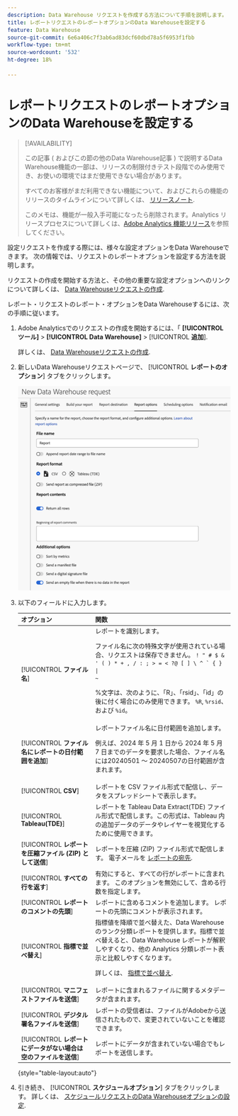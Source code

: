 ```yaml
---
description: Data Warehouse リクエストを作成する方法について手順を説明します。
title: レポートリクエストのレポートオプションのData Warehouseを設定する
feature: Data Warehouse
source-git-commit: 6e6a406c7f3ab6ad83dcf60dbd78a5f6953f1fbb
workflow-type: tm+mt
source-wordcount: '532'
ht-degree: 18%

---
```


# レポートリクエストのレポートオプションのData Warehouseを設定する

>[!AVAILABILITY]
>
>この記事 ( およびこの節の他のData Warehouse記事 ) で説明するData Warehouse機能の一部は、リリースの制限付きテスト段階でのみ使用でき、お使いの環境ではまだ使用できない場合があります。
>
>すべてのお客様がまだ利用できない機能について、およびこれらの機能のリリースのタイムラインについて詳しくは、 [リリースノート](/help/release-notes/latest.md).
>
>このメモは、機能が一般入手可能になったら削除されます。Analytics リリースプロセスについて詳しくは、[Adobe Analytics 機能リリース](/help/release-notes/releases.md)を参照してください。

設定リクエストを作成する際には、様々な設定オプションをData Warehouseできます。 次の情報では、リクエストのレポートオプションを設定する方法を説明します。

リクエストの作成を開始する方法と、その他の重要な設定オプションへのリンクについて詳しくは、 [Data Warehouseリクエストの作成](/help/export/data-warehouse/create-request/t-dw-create-request.md).

レポート・リクエストのレポート・オプションをData Warehouseするには、次の手順に従います。

1. Adobe Analyticsでのリクエストの作成を開始するには、「 **[!UICONTROL ツール]** > **[!UICONTROL Data Warehouse]** > [!UICONTROL **追加**].

   詳しくは、 [Data Warehouseリクエストの作成](/help/export/data-warehouse/create-request/t-dw-create-request.md).

1. 新しいData Warehouseリクエストページで、 [!UICONTROL **レポートのオプション**] タブをクリックします。

   ![「レポートの宛先」タブ](assets/dw-report-options.png) <!-- update screenshot to include Sort by metrics -->

1. 以下のフィールドに入力します。

   | オプション | 関数 |
   |---------|----------|
   | [!UICONTROL **ファイル名**] | レポートを識別します。 <p>ファイル名に次の特殊文字が使用されている場合、リクエストは保存できません。 <code>! &quot; # $ &amp; &#39; ( ) * + , / : ; > = &lt; ?@ [ ] \ ^ ` {  } \| ~</code> </p><p>%文字は、次のように、「R」、「rsid」、「id」の後に付く場合にのみ使用できます。 <code>%R</code>, <code>%rsid</code>、および <code>%id</code>。</p> |
   | [!UICONTROL **ファイル名にレポートの日付範囲を追加**] | レポートファイル名に日付範囲を追加します。 <p>例えば、2024 年 5 月 1 日から 2024 年 5 月 7 日までのデータを要求した場合、ファイル名には20240501 ～ 20240507の日付範囲が含まれます。</p> |
   | [!UICONTROL **CSV**] | レポートを CSV ファイル形式で配信し、データをスプレッドシートで表示します。 |
   | [!UICONTROL **Tableau(TDE)**] | レポートを Tableau Data Extract(TDE) ファイル形式で配信します。この形式は、Tableau 内の追加データのデータやレイヤーを視覚化するために使用できます。 |
   | [!UICONTROL **レポートを圧縮ファイル (ZIP) として送信**] | レポートを圧縮 (ZIP) ファイル形式で配信します。 電子メールを [レポートの宛先](/help/export/data-warehouse/create-request/dw-request-report-destinations.md). |
   | [!UICONTROL **すべての行を返す**] | 有効にすると、すべての行がレポートに含まれます。 このオプションを無効にして、含める行数を指定します。 |
   | [!UICONTROL **レポートのコメントの先頭**] | レポートに含めるコメントを追加します。 レポートの先頭にコメントが表示されます。 |
   | [!UICONTROL **指標で並べ替え**] | 指標値を降順で並べ替えた、Data Warehouse のランク分類レポートを提供します。指標で並べ替えると、Data Warehouse レポートが解釈しやすくなり、他の Analytics 分類レポート表示と比較しやすくなります。<p>詳しくは、 [指標で並べ替え](/help/export/data-warehouse/sorting-by-metric.md).</p> |
   | [!UICONTROL **マニフェストファイルを送信**] | レポートに含まれるファイルに関するメタデータが含まれます。<!-- What kind of metadata is included in the manifest file? --> |
   | [!UICONTROL **デジタル署名ファイルを送信**] | レポートの受信者は、ファイルがAdobeから送信されたもので、変更されていないことを確認できます。 |
   | [!UICONTROL **レポートにデータがない場合は空のファイルを送信**] | レポートにデータが含まれていない場合でもレポートを送信します。 |

   {style="table-layout:auto"}

1. 引き続き、 [!UICONTROL **スケジュールオプション**] タブをクリックします。 詳しくは、 [スケジュールリクエストのData Warehouseオプションの設定](/help/export/data-warehouse/create-request/dw-request-scheduling.md).
